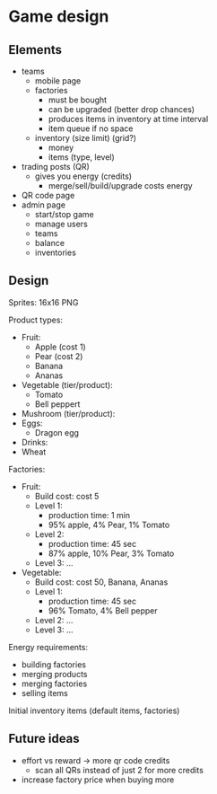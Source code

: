 # Game design

## Elements
- teams
  - mobile page
  - factories
    - must be bought
    - can be upgraded (better drop chances)
    - produces items in inventory at time interval
    - item queue if no space
  - inventory (size limit) (grid?)
    - money
    - items (type, level)
- trading posts (QR)
  - gives you energy (credits)
    - merge/sell/build/upgrade costs energy
- QR code page
- admin page
  - start/stop game
  - manage users
  - teams
  - balance
  - inventories

## Design

Sprites: 16x16 PNG

Product types:
- Fruit:
  - Apple (cost 1)
  - Pear (cost 2)
  - Banana
  - Ananas
- Vegetable (tier/product):
  - Tomato
  - Bell peppert
- Mushroom (tier/product):
- Eggs:
  - Dragon egg
- Drinks:
- Wheat

Factories:
- Fruit:
  - Build cost: cost 5
  - Level 1:
    - production time: 1 min
    - 95% apple, 4% Pear, 1% Tomato
  - Level 2:
    - production time: 45 sec
    - 87% apple, 10% Pear, 3% Tomato
  - Level 3: ...
- Vegetable:
  - Build cost: cost 50, Banana, Ananas
  - Level 1:
    - production time: 45 sec
    - 96% Tomato, 4% Bell pepper
  - Level 2: ...
  - Level 3: ...

Energy requirements:
- building factories
- merging products
- merging factories
- selling items

Initial inventory items (default items, factories)

## Future ideas

- effort vs reward -> more qr code credits
  - scan all QRs instead of just 2 for more credits
- increase factory price when buying more

